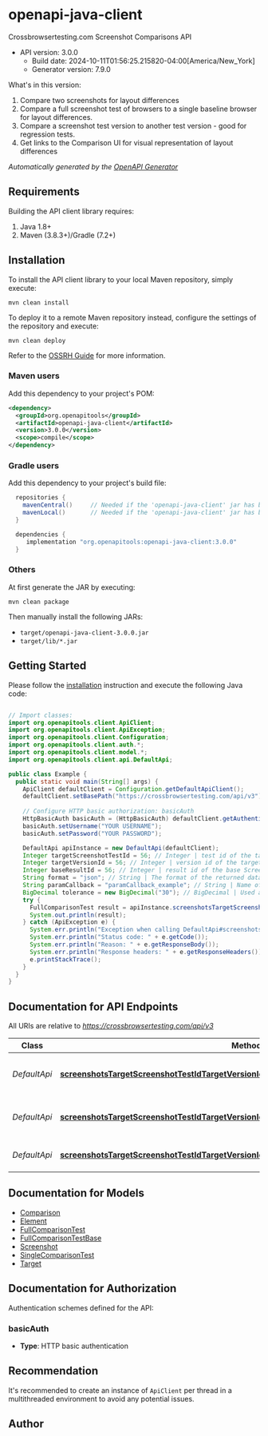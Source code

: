 # openapi-java-client

Crossbrowsertesting.com Screenshot Comparisons API
- API version: 3.0.0
  - Build date: 2024-10-11T01:56:25.215820-04:00[America/New_York]
  - Generator version: 7.9.0

What's in this version: 
 1. Compare two screenshots for layout differences 
 2. Compare a full screenshot test of browsers to a single baseline browser for layout differences. 
 3. Compare a screenshot test version to another test version - good for regression tests. 
 4. Get links to the Comparison UI for visual representation of layout differences


*Automatically generated by the [OpenAPI Generator](https://openapi-generator.tech)*


## Requirements

Building the API client library requires:
1. Java 1.8+
2. Maven (3.8.3+)/Gradle (7.2+)

## Installation

To install the API client library to your local Maven repository, simply execute:

```shell
mvn clean install
```

To deploy it to a remote Maven repository instead, configure the settings of the repository and execute:

```shell
mvn clean deploy
```

Refer to the [OSSRH Guide](http://central.sonatype.org/pages/ossrh-guide.html) for more information.

### Maven users

Add this dependency to your project's POM:

```xml
<dependency>
  <groupId>org.openapitools</groupId>
  <artifactId>openapi-java-client</artifactId>
  <version>3.0.0</version>
  <scope>compile</scope>
</dependency>
```

### Gradle users

Add this dependency to your project's build file:

```groovy
  repositories {
    mavenCentral()     // Needed if the 'openapi-java-client' jar has been published to maven central.
    mavenLocal()       // Needed if the 'openapi-java-client' jar has been published to the local maven repo.
  }

  dependencies {
     implementation "org.openapitools:openapi-java-client:3.0.0"
  }
```

### Others

At first generate the JAR by executing:

```shell
mvn clean package
```

Then manually install the following JARs:

* `target/openapi-java-client-3.0.0.jar`
* `target/lib/*.jar`

## Getting Started

Please follow the [installation](#installation) instruction and execute the following Java code:

```java

// Import classes:
import org.openapitools.client.ApiClient;
import org.openapitools.client.ApiException;
import org.openapitools.client.Configuration;
import org.openapitools.client.auth.*;
import org.openapitools.client.model.*;
import org.openapitools.client.api.DefaultApi;

public class Example {
  public static void main(String[] args) {
    ApiClient defaultClient = Configuration.getDefaultApiClient();
    defaultClient.setBasePath("https://crossbrowsertesting.com/api/v3");
    
    // Configure HTTP basic authorization: basicAuth
    HttpBasicAuth basicAuth = (HttpBasicAuth) defaultClient.getAuthentication("basicAuth");
    basicAuth.setUsername("YOUR USERNAME");
    basicAuth.setPassword("YOUR PASSWORD");

    DefaultApi apiInstance = new DefaultApi(defaultClient);
    Integer targetScreenshotTestId = 56; // Integer | test id of the target Screenshot Test
    Integer targetVersionId = 56; // Integer | version id of the target Screenshot Test
    Integer baseResultId = 56; // Integer | result id of the base Screenshot Test
    String format = "json"; // String | The format of the returned data. Possible values are \"json\" or \"jsonp\".
    String paramCallback = "paramCallback_example"; // String | Name of callback method for JSONP requests.
    BigDecimal tolerance = new BigDecimal("30"); // BigDecimal | Used as the basis for detecting box model differences in element positioning and dimensions that should be flagged and reported back to the comparison results. The default is 30px which is a good basis for finding notable layout differences.
    try {
      FullComparisonTest result = apiInstance.screenshotsTargetScreenshotTestIdTargetVersionIdComparisonBaseResultIdGet(targetScreenshotTestId, targetVersionId, baseResultId, format, paramCallback, tolerance);
      System.out.println(result);
    } catch (ApiException e) {
      System.err.println("Exception when calling DefaultApi#screenshotsTargetScreenshotTestIdTargetVersionIdComparisonBaseResultIdGet");
      System.err.println("Status code: " + e.getCode());
      System.err.println("Reason: " + e.getResponseBody());
      System.err.println("Response headers: " + e.getResponseHeaders());
      e.printStackTrace();
    }
  }
}

```

## Documentation for API Endpoints

All URIs are relative to *https://crossbrowsertesting.com/api/v3*

Class | Method | HTTP request | Description
------------ | ------------- | ------------- | -------------
*DefaultApi* | [**screenshotsTargetScreenshotTestIdTargetVersionIdComparisonBaseResultIdGet**](docs/DefaultApi.md#screenshotsTargetScreenshotTestIdTargetVersionIdComparisonBaseResultIdGet) | **GET** /screenshots/{target_screenshot_test_id}/{target_version_id}/comparison/{base_result_id} | Compare Full Screenshot Test
*DefaultApi* | [**screenshotsTargetScreenshotTestIdTargetVersionIdComparisonParallelBaseVersionIdGet**](docs/DefaultApi.md#screenshotsTargetScreenshotTestIdTargetVersionIdComparisonParallelBaseVersionIdGet) | **GET** /screenshots/{target_screenshot_test_id}/{target_version_id}/comparison/parallel/{base_version_id} | Compare Screenshot Test Versions
*DefaultApi* | [**screenshotsTargetScreenshotTestIdTargetVersionIdTargetResultIdComparisonBaseResultIdGet**](docs/DefaultApi.md#screenshotsTargetScreenshotTestIdTargetVersionIdTargetResultIdComparisonBaseResultIdGet) | **GET** /screenshots/{target_screenshot_test_id}/{target_version_id}/{target_result_id}/comparison/{base_result_id} | Compare Single Screenshot


## Documentation for Models

 - [Comparison](docs/Comparison.md)
 - [Element](docs/Element.md)
 - [FullComparisonTest](docs/FullComparisonTest.md)
 - [FullComparisonTestBase](docs/FullComparisonTestBase.md)
 - [Screenshot](docs/Screenshot.md)
 - [SingleComparisonTest](docs/SingleComparisonTest.md)
 - [Target](docs/Target.md)


<a id="documentation-for-authorization"></a>
## Documentation for Authorization


Authentication schemes defined for the API:
<a id="basicAuth"></a>
### basicAuth

- **Type**: HTTP basic authentication


## Recommendation

It's recommended to create an instance of `ApiClient` per thread in a multithreaded environment to avoid any potential issues.

## Author



